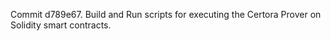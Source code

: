 Commit d789e67.                    Build and Run scripts for executing the Certora Prover on Solidity smart contracts.
